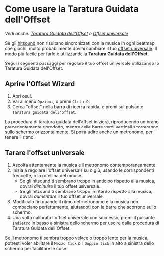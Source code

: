 # Come usare la Taratura Guidata dell'Offset 

*Vedi anche: [Taratura Guidata dell'Offset](/wiki/Client/Options/Offset_Wizard) e [Offset universale](/wiki/Offset/Universal_offset)*

Se gli [hitsound](/wiki/Beatmapping/Hitsound) non risultano sincronizzati con la musica in ogni beatmap che giochi, molto probabilmente dovrai cambiare il tuo [offset universale](/wiki/Offset/Universal_offset). Il modo più facile per farlo è utilizzando la **Taratura Guidata dell'Offset**.

Segui i seguenti passaggi per regolare il tuo offset universale utilizzando la Taratura Guidata dell'Offset.

## Aprire l'Offset Wizard

1. Apri osu!.
2. Vai al menù `Opzioni`, o premi `Ctrl` + `O`.
3. Cerca "offset" nella barra di ricerca rapida, e premi sul pulsante `Taratura guidata dell'offset`.

La procedura di taratura guidata dell'offset inizierà, riproducendo un brano precedentemente riprodotto, mentre delle barre verdi verticali scorreranno sullo schermo orizzontalmente. Si potrà udire anche un metronomo, per tenere il ritmo.

## Tarare l'offset universale

1. Ascolta attentamente la musica e il metronomo contemporaneamente.
2. Inizia a regolare l'offset universale su o giù, usando le corrispondenti freccette, o la rotellina del mouse.
   - Se gli hitsound ti sembrano troppo in anticipo rispetto alla musica, dovrai *diminuire* il tuo offset universale.
   - Se gli hitsound ti sembrano troppo in ritardo rispetto alla musica, dovrai *aumentare* il tuo offset universale.
3. Modificalo fin quando il ritmo del metronomo e la musica non combaciano perfettamente, aiutandoti con le barre che scorrono sullo schermo.
4. Una volta calibrato l'offset universale con successo, premi il pulsante `Indietro` in basso a sinistra dello schermo per uscire dalla procedura di Taratura Guidata dell'Offset.

Se il metronomo ti sembra troppo veloce o troppo lento per la musica, potresti voler abilitare il `Mezzo tick` o il `Doppio tick` in alto a sinistra dello schermo per facilitare le cose.
